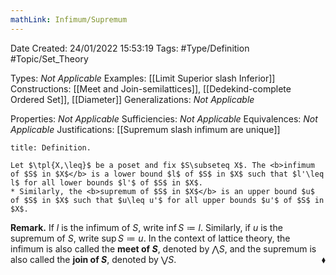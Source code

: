 ```yaml
---
mathLink: Infimum/Supremum
---
```


<div class="topSpace"></div>

Date Created: 24/01/2022 15:53:19
Tags: #Type/Definition #Topic/Set_Theory

Types: <i>Not Applicable</i>
Examples: [[Limit Superior slash Inferior]]
Constructions: [[Meet and Join-semilattices]], [[Dedekind-complete Ordered Set]], [[Diameter]]
Generalizations: <i>Not Applicable</i>

Properties: <i>Not Applicable</i>
Sufficiencies: <i>Not Applicable</i>
Equivalences: <i>Not Applicable</i>
Justifications: [[Supremum slash infimum are unique]]

``` ad-Definition
title: Definition.

Let $\tpl{X,\leq}$ be a poset and fix $S\subseteq X$. The <b>infimum of $S$ in $X$</b> is a lower bound $l$ of $S$ in $X$ such that $l'\leq l$ for all lower bounds $l'$ of $S$ in $X$.
* Similarly, the <b>supremum of $S$ in $X$</b> is an upper bound $u$ of $S$ in $X$ such that $u\leq u'$ for all upper bounds $u'$ of $S$ in $X$.

```

<b>Remark.</b> If $l$ is the infimum of $S$, write $\inf S\coloneqq l$. Similarly, if $u$ is the supremum of $S$, write $\sup S\coloneqq u$. In the context of lattice theory, the infimum is also called the <b>meet of $S$</b>, denoted by $\bigwedge S$, and the supremum is also called the <b>join of $S$</b>, denoted by $\bigvee S$.<span style="float:right;">$\blacklozenge$</span>
